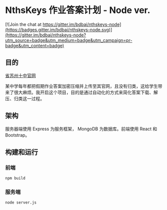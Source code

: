 NthsKeys 作业答案计划 - Node ver.
=========================

[![Join the chat at https://gitter.im/bdbai/nthskeys-node](https://badges.gitter.im/bdbai/nthskeys-node.svg)](https://gitter.im/bdbai/nthskeys-node?utm_source=badge&utm_medium=badge&utm_campaign=pr-badge&utm_content=badge)

## 目的
[省苏州十中官网](http://nths.cn/News/index.jsp)

某中学每年都把假期作业答案加密压缩并上传至其官网，且没有归类，这给学生带来了很大麻烦。我开启这个项目，目的是通过自动化的方式来简化答案下载、解压、归类这一过程。

## 架构
服务器端使用 Express 为服务框架， MongoDB 为数据库。前端使用 React 和 Bootstrap。

## 构建和运行
### 前端

```bash
npm build
```

### 服务端

```bash
node server.js
```

